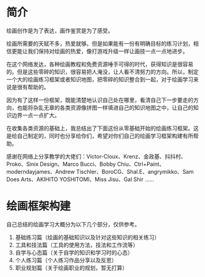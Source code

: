 # 简介

绘画创作是为了表达，画作鉴赏是为了感受。

绘画所需要的天赋不多，热爱就够。但是如果能有一份有明确目标的练习计划，相信更能让我们保持对绘画的热爱，像打游戏升级一样让画技一点一点地进步。

在这个网络发达，各种绘画教程和免费资源唾手可得的时代，获得知识是很容易的。但是这些零碎的知识，很容易把人淹没，让人看不清努力的方向。所以，制定一个大的绘画练习框架或者知识地图，把零碎的知识整合到一起，对于绘画学习来说是很有帮助的。

因为有了这样一份框架，既能清楚地认识自己处在哪里，看清自己下一步要走的方向，也能将杂乱无章的各类资源像拼图一样填进自己的知识地图之中，让自己的知识边界一点一点扩大。

在收集各类资源的基础上，我总结出了下面这份从零基础开始的绘画练习框架。这是给自己制定的，同时也分享给你们，希望对你们自己的绘画学习框架构建有所帮助。

感谢在网络上分享教学的大佬们：Victor-Cloux、Krenz、金政基、抖抖村、Proko、Sinix Design、Marco Bucci、Bobby Chiu、Ctrl+Paint、moderndayjames、Andrew Tischler、BoroCG、Shal.E、angrymikko、Sam Does Arts、AKIHITO YOSHITOMI、Miss Jisu、Gal Shir ......

# 绘画框架构建

自己总结的绘画学习大概分为以下几个部分，仅供参考。

1. 基础练习篇（绘画的基础知识以及针对这些知识的相关练习）
2. 工具和技法篇（工具的使用方法，技法和工作流等）
3. 自学与心态篇（关于自学的知识和学习时的心态）
4. 个人练习篇（个人练习作品分享以及反思）
5. 职业规划篇（关于绘画职业的规划，暂无打算）
